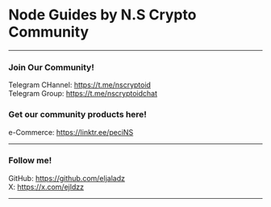 # Node Guides by N.S Crypto Community
---
### Join Our Community!

Telegram CHannel: https://t.me/nscryptoid \
Telegram Group: https://t.me/nscryptoidchat 

### Get our community products here!

e-Commerce: https://linktr.ee/peciNS 

---
### Follow me!

GitHub: https://github.com/eljaladz \
X: https://x.com/ejldzz 

---
